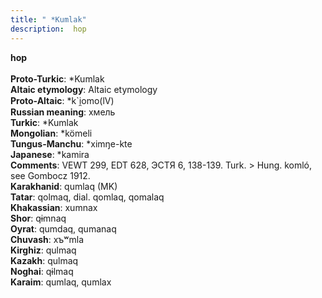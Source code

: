 ```yaml
---
title: " *Kumlak"
description:  hop
---
```

<p data-pagefind-weight="0.5">
<strong> hop</strong><br><br>
<strong>Proto-Turkic</strong>:  *Kumlak<br>
<strong>Altaic etymology</strong>:  Altaic etymology<br>
<strong> Proto-Altaic</strong>:  *k`i̯omo(lV)<br>
<strong>Russian meaning</strong>:  хмель<br>
<strong>Turkic</strong>:  *Kumlak<br>
<strong>Mongolian</strong>:  *kömeli<br>
<strong>Tungus-Manchu</strong>:  *ximŋe-kte<br>
<strong>Japanese</strong>:  *kamira<br>
<strong>Comments</strong>:  VEWT 299, EDT 628, ЭСТЯ 6, 138-139. Turk. > Hung. komló, see Gombocz 1912.<br>
<strong>Karakhanid</strong>:  qumlaq (MK)<br>
<strong>Tatar</strong>:  qolmaq, dial. qomlaq, qomalaq<br>
<strong>Khakassian</strong>:  xumnax<br>
<strong>Shor</strong>:  qɨmnaq<br>
<strong>Oyrat</strong>:  qumdaq, qumanaq<br>
<strong>Chuvash</strong>:  xъʷmla<br>
<strong>Kirghiz</strong>:  qulmaq<br>
<strong>Kazakh</strong>:  qulmaq<br>
<strong>Noghai</strong>:  qɨlmaq<br>
<strong>Karaim</strong>:  qumlaq, qumlax<br>

</p>
